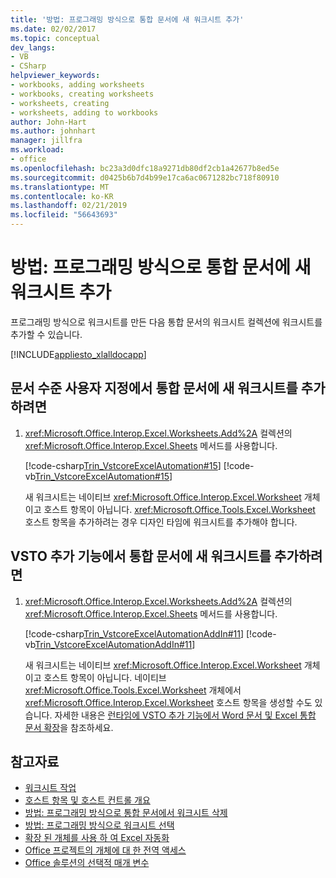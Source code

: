 ```yaml
---
title: '방법: 프로그래밍 방식으로 통합 문서에 새 워크시트 추가'
ms.date: 02/02/2017
ms.topic: conceptual
dev_langs:
- VB
- CSharp
helpviewer_keywords:
- workbooks, adding worksheets
- workbooks, creating worksheets
- worksheets, creating
- worksheets, adding to workbooks
author: John-Hart
ms.author: johnhart
manager: jillfra
ms.workload:
- office
ms.openlocfilehash: bc23a3d0dfc18a9271db80df2cb1a42677b8ed5e
ms.sourcegitcommit: d0425b6b7d4b99e17ca6ac0671282bc718f80910
ms.translationtype: MT
ms.contentlocale: ko-KR
ms.lasthandoff: 02/21/2019
ms.locfileid: "56643693"
---
```

# <a name="how-to-programmatically-add-new-worksheets-to-workbooks"></a>방법: 프로그래밍 방식으로 통합 문서에 새 워크시트 추가
  프로그래밍 방식으로 워크시트를 만든 다음 통합 문서의 워크시트 컬렉션에 워크시트를 추가할 수 있습니다.

 [!INCLUDE[appliesto_xlalldocapp](../vsto/includes/appliesto-xlalldocapp-md.md)]

## <a name="to-add-a-new-worksheet-to-a-workbook-in-a-document-level-customization"></a>문서 수준 사용자 지정에서 통합 문서에 새 워크시트를 추가하려면

1.  <xref:Microsoft.Office.Interop.Excel.Worksheets.Add%2A> 컬렉션의 <xref:Microsoft.Office.Interop.Excel.Sheets> 메서드를 사용합니다.

     [!code-csharp[Trin_VstcoreExcelAutomation#15](../vsto/codesnippet/CSharp/Trin_VstcoreExcelAutomationCS/Sheet1.cs#15)]
     [!code-vb[Trin_VstcoreExcelAutomation#15](../vsto/codesnippet/VisualBasic/Trin_VstcoreExcelAutomation/Sheet1.vb#15)]

     새 워크시트는 네이티브 <xref:Microsoft.Office.Interop.Excel.Worksheet> 개체이고 호스트 항목이 아닙니다. <xref:Microsoft.Office.Tools.Excel.Worksheet> 호스트 항목을 추가하려는 경우 디자인 타임에 워크시트를 추가해야 합니다.

## <a name="to-add-a-new-worksheet-to-a-workbook-in-a-vsto-add-in"></a>VSTO 추가 기능에서 통합 문서에 새 워크시트를 추가하려면

1.  <xref:Microsoft.Office.Interop.Excel.Worksheets.Add%2A> 컬렉션의 <xref:Microsoft.Office.Interop.Excel.Sheets> 메서드를 사용합니다.

     [!code-csharp[Trin_VstcoreExcelAutomationAddIn#11](../vsto/codesnippet/CSharp/trin_vstcoreexcelautomationaddin/ThisAddIn.cs#11)]
     [!code-vb[Trin_VstcoreExcelAutomationAddIn#11](../vsto/codesnippet/VisualBasic/trin_vstcoreexcelautomationaddin/ThisAddIn.vb#11)]

     새 워크시트는 네이티브 <xref:Microsoft.Office.Interop.Excel.Worksheet> 개체이고 호스트 항목이 아닙니다. 네이티브 <xref:Microsoft.Office.Tools.Excel.Worksheet> 개체에서 <xref:Microsoft.Office.Interop.Excel.Worksheet> 호스트 항목을 생성할 수도 있습니다. 자세한 내용은 [런타임에 VSTO 추가 기능에서 Word 문서 및 Excel 통합 문서 확장](../vsto/extending-word-documents-and-excel-workbooks-in-vsto-add-ins-at-run-time.md)을 참조하세요.

## <a name="see-also"></a>참고자료
- [워크시트 작업](../vsto/working-with-worksheets.md)
- [호스트 항목 및 호스트 컨트롤 개요](../vsto/host-items-and-host-controls-overview.md)
- [방법: 프로그래밍 방식으로 통합 문서에서 워크시트 삭제](../vsto/how-to-programmatically-delete-worksheets-from-workbooks.md)
- [방법: 프로그래밍 방식으로 워크시트 선택](../vsto/how-to-programmatically-select-worksheets.md)
- [확장 된 개체를 사용 하 여 Excel 자동화](../vsto/automating-excel-by-using-extended-objects.md)
- [Office 프로젝트의 개체에 대 한 전역 액세스](../vsto/global-access-to-objects-in-office-projects.md)
- [Office 솔루션의 선택적 매개 변수](../vsto/optional-parameters-in-office-solutions.md)
